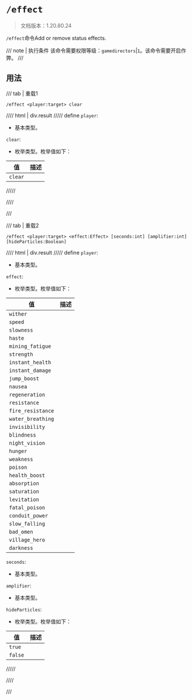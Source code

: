# `/effect`

> 文档版本：1.20.80.24

`/effect`命令Add or remove status effects.

/// note | 执行条件
该命令需要权限等级：`gamedirectors`|`1`。该命令需要开启作弊。
///

## 用法

/// tab | 重载1
```mcfunction
/effect <player:target> clear
```

//// html | div.result
///// define
`player`: <!-- md:samp target -->

- 基本类型。

`clear`: <!-- md:samp ClearEffects -->

- 枚举类型。枚举值如下：

|值|描述|
|---|---|
|`clear`||



/////

////

///

/// tab | 重载2
```mcfunction
/effect <player:target> <effect:Effect> [seconds:int] [amplifier:int] [hideParticles:Boolean]
```

//// html | div.result
///// define
`player`: <!-- md:samp target -->

- 基本类型。

`effect`: <!-- md:samp Effect -->

- 枚举类型。枚举值如下：

|值|描述|
|---|---|
|`wither`||
|`speed`||
|`slowness`||
|`haste`||
|`mining_fatigue`||
|`strength`||
|`instant_health`||
|`instant_damage`||
|`jump_boost`||
|`nausea`||
|`regeneration`||
|`resistance`||
|`fire_resistance`||
|`water_breathing`||
|`invisibility`||
|`blindness`||
|`night_vision`||
|`hunger`||
|`weakness`||
|`poison`||
|`health_boost`||
|`absorption`||
|`saturation`||
|`levitation`||
|`fatal_poison`||
|`conduit_power`||
|`slow_falling`||
|`bad_omen`||
|`village_hero`||
|`darkness`||


`seconds`: <!-- md:samp int -->

- 基本类型。

`amplifier`: <!-- md:samp int -->

- 基本类型。

`hideParticles`: <!-- md:samp Boolean -->

- 枚举类型。枚举值如下：

|值|描述|
|---|---|
|`true`||
|`false`||



/////

////

///
